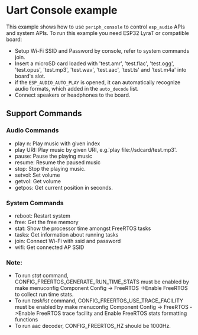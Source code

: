 # Uart Console example
This example shows how to use `periph_console` to control `esp_audio` APIs and system APIs.
To run this example you need ESP32 LyraT or compatible board:

- Setup Wi-Fi SSID and Password by console, refer to system commands join.
- Insert a microSD card loaded with 'test.amr', 'test.flac', 'test.ogg', 'test.opus', 'test.mp3', 'test.wav', 'test.aac', 'test.ts' and 'test.m4a' into board's slot.
- if the `ESP_AUDIO_AUTO_PLAY` is opened, it can automatically recognize audio formats, which added in the `auto_decode` list. 
- Connect speakers or headphones to the board. 

## Support Commands
### Audio Commands
- play n: Play music with given index
- play URI: Play music by given URI, e.g.'play file://sdcard/test.mp3'.
- pause: Pause the playing music
- resume: Resume the paused music
- stop: Stop the playing music.
- setvol: Set volume
- getvol: Get volume
- getpos: Get current position in seconds.

### System Commands
- reboot: Restart system
- free: Get the free memory
- stat: Show the processor time amongst FreeRTOS tasks
- tasks: Get information about running tasks
- join: Connect Wi-Fi with ssid and password
- wifi: Get connected AP SSID

### Note:
- To run _stat_ command, CONFIG_FREERTOS_GENERATE_RUN_TIME_STATS must be enabled by make menuconfig Component Config -> FreeRTOS ->Enable FreeRTOS to collect run time stats.
- To run _tasklist_ command, CONFIG_FREERTOS_USE_TRACE_FACILITY must be enabled by make menuconfig Component Config -> FreeRTOS ->Enable FreeRTOS trace facility and Enable FreeRTOS stats formatting functions
- To run aac decoder, CONFIG_FREERTOS_HZ should be 1000Hz.

